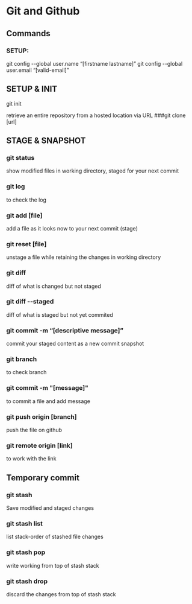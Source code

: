 # Git and Github


## Commands

### SETUP:
git config --global user.name “[firstname lastname]”
git config --global user.email “[valid-email]”

## SETUP & INIT
git init

 retrieve an entire repository from a hosted location via URL
###git clone [url]

## STAGE & SNAPSHOT

### git status
show modified files in working directory, staged for your next commit

### git log
to check the log 

### git add [file]
add a file as it looks now to your next commit (stage)

### git reset [file]
unstage a file while retaining the changes in working directory

### git diff
diff of what is changed but not staged

### git diff --staged
diff of what is staged but not yet commited

### git commit -m “[descriptive message]”
commit your staged content as a new commit snapshot

### git branch 
to check branch

### git commit -m "[message]"
to commit a file and add message

### git push origin [branch]
push the file on github

### git remote origin [link]
to work with the link

## Temporary commit

### git stash
Save modified and staged changes

### git stash list
list stack-order of stashed file changes

### git stash pop
write working from top of stash stack

### git stash drop
discard the changes from top of stash stack




